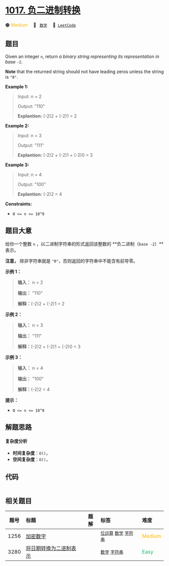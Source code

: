 # [1017. 负二进制转换](https://leetcode.com/problems/convert-to-base-2)

🟠 <font color=#ffb800>Medium</font>&emsp; 🔖&ensp; [`数学`](/tag/math.md)&emsp; 🔗&ensp;[`LeetCode`](https://leetcode.com/problems/convert-to-base-2)

## 题目

Given an integer `n`, return _a binary string representing its representation
in base_ `-2`.

**Note** that the returned string should not have leading zeros unless the
string is `"0"`.



**Example 1:**

> Input: n = 2
> 
> Output: "110"
> 
> **Explantion:** (-2)2 + (-2)1 = 2

**Example 2:**

> Input: n = 3
> 
> Output: "111"
> 
> **Explantion:** (-2)2 + (-2)1 + (-2)0 = 3

**Example 3:**

> Input: n = 4
> 
> Output: "100"
> 
> **Explantion:** (-2)2 = 4

**Constraints:**

  * `0 <= n <= 10^9`


## 题目大意

给你一个整数 `n` ，以二进制字符串的形式返回该整数的 **负二进制（`base -2`）**表示。

**注意，** 除非字符串就是 `"0"`，否则返回的字符串中不能含有前导零。



**示例 1：**

> 
> 
> 
> 
> 
> **输入：** n = 2
> 
> **输出：** "110"
> 
> **解释：**(-2)2 + (-2)1 = 2
> 
> 

**示例 2：**

> 
> 
> 
> 
> 
> **输入：** n = 3
> 
> **输出：** "111"
> 
> **解释：**(-2)2 + (-2)1 + (-2)0 = 3
> 
> 

**示例 3：**

> 
> 
> 
> 
> 
> **输入：** n = 4
> 
> **输出：** "100"
> 
> **解释：**(-2)2 = 4
> 
> 



**提示：**

  * `0 <= n <= 10^9`


## 解题思路

#### 复杂度分析

- **时间复杂度**：`O()`，
- **空间复杂度**：`O()`，

## 代码

```javascript

```

## 相关题目

<!-- prettier-ignore -->
| 题号 | 标题 | 题解 | 标签 | 难度 |
| :------: | :------ | :------: | :------ | :------ |
| 1256 | [加密数字](https://leetcode.com/problems/encode-number) |  |  [`位运算`](/tag/bit-manipulation.md) [`数学`](/tag/math.md) [`字符串`](/tag/string.md) | <font color=#ffb800>Medium</font> |
| 3280 | [将日期转换为二进制表示](https://leetcode.com/problems/convert-date-to-binary) |  |  [`数学`](/tag/math.md) [`字符串`](/tag/string.md) | <font color=#15bd66>Easy</font> |